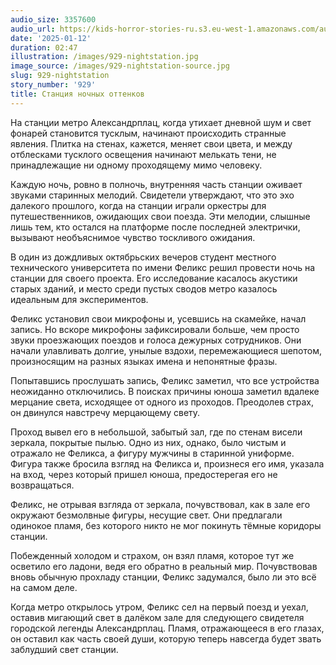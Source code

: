 ```yaml
---
audio_size: 3357600
audio_url: https://kids-horror-stories-ru.s3.eu-west-1.amazonaws.com/audio/929-nightstation.mp3
date: '2025-01-12'
duration: 02:47
illustration: /images/929-nightstation.jpg
image_source: /images/929-nightstation-source.jpg
slug: 929-nightstation
story_number: '929'
title: Станция ночных оттенков
---
```


На станции метро Александрплац, когда утихает дневной шум и свет фонарей становится тусклым, начинают происходить странные явления. Плитка на стенах, кажется, меняет свои цвета, и между отблесками тусклого освещения начинают мелькать тени, не принадлежащие ни одному проходящему мимо человеку.

Каждую ночь, ровно в полночь, внутренняя часть станции оживает звуками старинных мелодий. Свидетели утверждают, что это эхо далекого прошлого, когда на станции играли оркестры для путешественников, ожидающих свои поезда. Эти мелодии, слышные лишь тем, кто остался на платформе после последней электрички, вызывают необъяснимое чувство тоскливого ожидания.

В один из дождливых октябрьских вечеров студент местного технического университета по имени Феликс решил провести ночь на станции для своего проекта. Его исследование касалось акустики старых зданий, и место среди пустых сводов метро казалось идеальным для экспериментов.

Феликс установил свои микрофоны и, усевшись на скамейке, начал запись. Но вскоре микрофоны зафиксировали больше, чем просто звуки проезжающих поездов и голоса дежурных сотрудников. Они начали улавливать долгие, унылые вздохи, перемежающиеся шепотом, произносящим на разных языках имена и непонятные фразы.

Попытавшись прослушать запись, Феликс заметил, что все устройства неожиданно отключились. В поисках причины юноша заметил вдалеке мерцание света, исходящее от одного из проходов. Преодолев страх, он двинулся навстречу мерцающему свету.

Проход вывел его в небольшой, забытый зал, где по стенам висели зеркала, покрытые пылью. Одно из них, однако, было чистым и отражало не Феликса, а фигуру мужчины в старинной униформе. Фигура также бросила взгляд на Феликса и, произнеся его имя, указала на вход, через который пришел юноша, предостерегая его не возвращаться.

Феликс, не отрывая взгляда от зеркала, почувствовал, как в зале его окружают безмолвные фигуры, несущие свет. Они предлагали одинокое пламя, без которого никто не мог покинуть тёмные коридоры станции.

Побежденный холодом и страхом, он взял пламя, которое тут же осветило его ладони, ведя его обратно в реальный мир. Почувствовав вновь обычную прохладу станции, Феликс задумался, было ли это всё на самом деле.

Когда метро открылось утром, Феликс сел на первый поезд и уехал, оставив мигающий свет в далёком зале для следующего свидетеля городской легенды Александрплац. Пламя, отражающееся в его глазах, он оставил как часть своей души, которую теперь навсегда будет звать заблудший свет станции.